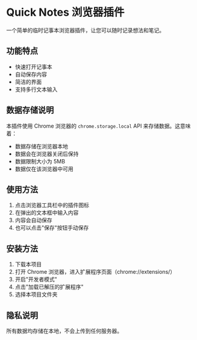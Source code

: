 # Quick Notes 浏览器插件

一个简单的临时记事本浏览器插件，让您可以随时记录想法和笔记。

## 功能特点

- 快速打开记事本
- 自动保存内容
- 简洁的界面
- 支持多行文本输入

## 数据存储说明

本插件使用 Chrome 浏览器的 `chrome.storage.local` API 来存储数据。这意味着：

- 数据存储在浏览器本地
- 数据会在浏览器关闭后保持
- 数据限制大小为 5MB
- 数据仅在该浏览器中可用

## 使用方法

1. 点击浏览器工具栏中的插件图标
2. 在弹出的文本框中输入内容
3. 内容会自动保存
4. 也可以点击"保存"按钮手动保存

## 安装方法

1. 下载本项目
2. 打开 Chrome 浏览器，进入扩展程序页面（chrome://extensions/）
3. 开启"开发者模式"
4. 点击"加载已解压的扩展程序"
5. 选择本项目文件夹

## 隐私说明

所有数据均存储在本地，不会上传到任何服务器。 